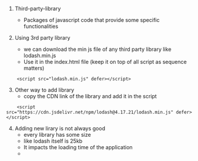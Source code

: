 1. Third-party-library
    - Packages of javascript code that provide some specific functionalities

2. Using 3rd party library
    -  we can download the min js file of any third party library like lodash.min.js
    - Use it in the index.html file (keep it on top of all script as sequence matters)

```
    <script src="lodash.min.js" defer></script>
 ```

3. Other way to add library
    - copy the CDN link of the library and add it in the script
```
    <script src="https://cdn.jsdelivr.net/npm/lodash@4.17.21/lodash.min.js" defer></script>
```

4. Adding new lirary is not always good
    - every library has some size
    - like lodash itself is 25kb
    - It impacts the loading time of the application
    - 